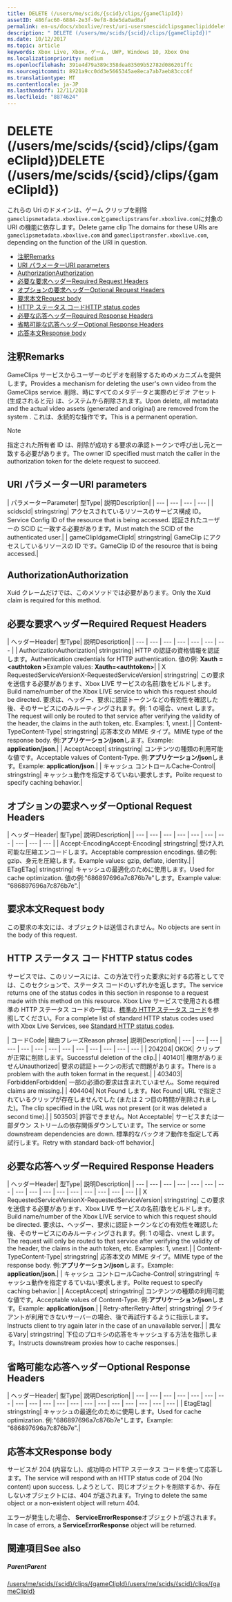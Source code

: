 ```yaml
---
title: DELETE (/users/me/scids/{scid}/clips/{gameClipId})
assetID: 486fac60-6884-2e3f-9ef8-8de5da0ad8af
permalink: en-us/docs/xboxlive/rest/uri-usersmescidclipsgameclipiddelete.html
description: " DELETE (/users/me/scids/{scid}/clips/{gameClipId})"
ms.date: 10/12/2017
ms.topic: article
keywords: Xbox Live, Xbox, ゲーム, UWP, Windows 10, Xbox One
ms.localizationpriority: medium
ms.openlocfilehash: 391e4d79a389c358dea83509b52782d086201ffc
ms.sourcegitcommit: 8921a9cc0dd3e5665345ae8eca7ab7aeb83ccc6f
ms.translationtype: MT
ms.contentlocale: ja-JP
ms.lasthandoff: 12/11/2018
ms.locfileid: "8874624"
---
```

# <a name="delete-usersmescidsscidclipsgameclipid"></a><span data-ttu-id="94dc9-104">DELETE (/users/me/scids/{scid}/clips/{gameClipId})</span><span class="sxs-lookup"><span data-stu-id="94dc9-104">DELETE (/users/me/scids/{scid}/clips/{gameClipId})</span></span>
<span data-ttu-id="94dc9-105">これらの Uri のドメインは、ゲーム クリップを削除`gameclipsmetadata.xboxlive.com`と`gameclipstransfer.xboxlive.com`に対象の URI の機能に依存します。</span><span class="sxs-lookup"><span data-stu-id="94dc9-105">Delete game clip The domains for these URIs are `gameclipsmetadata.xboxlive.com` and `gameclipstransfer.xboxlive.com`, depending on the function of the URI in question.</span></span>
 
  * [<span data-ttu-id="94dc9-106">注釈</span><span class="sxs-lookup"><span data-stu-id="94dc9-106">Remarks</span></span>](#ID4EX)
  * [<span data-ttu-id="94dc9-107">URI パラメーター</span><span class="sxs-lookup"><span data-stu-id="94dc9-107">URI parameters</span></span>](#ID4ECB)
  * [<span data-ttu-id="94dc9-108">Authorization</span><span class="sxs-lookup"><span data-stu-id="94dc9-108">Authorization</span></span>](#ID4ENB)
  * [<span data-ttu-id="94dc9-109">必要な要求ヘッダー</span><span class="sxs-lookup"><span data-stu-id="94dc9-109">Required Request Headers</span></span>](#ID4EYB)
  * [<span data-ttu-id="94dc9-110">オプションの要求ヘッダー</span><span class="sxs-lookup"><span data-stu-id="94dc9-110">Optional Request Headers</span></span>](#ID4EEE)
  * [<span data-ttu-id="94dc9-111">要求本文</span><span class="sxs-lookup"><span data-stu-id="94dc9-111">Request body</span></span>](#ID4ENF)
  * [<span data-ttu-id="94dc9-112">HTTP ステータス コード</span><span class="sxs-lookup"><span data-stu-id="94dc9-112">HTTP status codes</span></span>](#ID4EYF)
  * [<span data-ttu-id="94dc9-113">必要な応答ヘッダー</span><span class="sxs-lookup"><span data-stu-id="94dc9-113">Required Response Headers</span></span>](#ID4EIAAC)
  * [<span data-ttu-id="94dc9-114">省略可能な応答ヘッダー</span><span class="sxs-lookup"><span data-stu-id="94dc9-114">Optional Response Headers</span></span>](#ID4E2CAC)
  * [<span data-ttu-id="94dc9-115">応答本文</span><span class="sxs-lookup"><span data-stu-id="94dc9-115">Response body</span></span>](#ID4E2DAC)
 
<a id="ID4EX"></a>

 
## <a name="remarks"></a><span data-ttu-id="94dc9-116">注釈</span><span class="sxs-lookup"><span data-stu-id="94dc9-116">Remarks</span></span>
 
<span data-ttu-id="94dc9-117">GameClips サービスからユーザーのビデオを削除するためのメカニズムを提供します。</span><span class="sxs-lookup"><span data-stu-id="94dc9-117">Provides a mechanism for deleting the user's own video from the GameClips service.</span></span> <span data-ttu-id="94dc9-118">削除、時にすべてのメタデータと実際のビデオ アセット (生成されると元) は、システムから削除されます。</span><span class="sxs-lookup"><span data-stu-id="94dc9-118">Upon delete, all metadata and the actual video assets (generated and original) are removed from the system .</span></span> <span data-ttu-id="94dc9-119">これは、永続的な操作です。</span><span class="sxs-lookup"><span data-stu-id="94dc9-119">This is a permanent operation.</span></span> 

> [!NOTE] 
> <span data-ttu-id="94dc9-120">指定された所有者 ID は、削除が成功する要求の承認トークンで呼び出し元と一致する必要があります。</span><span class="sxs-lookup"><span data-stu-id="94dc9-120">The owner ID specified must match the caller in the authorization token for the delete request to succeed.</span></span> 


  
<a id="ID4ECB"></a>

 
## <a name="uri-parameters"></a><span data-ttu-id="94dc9-121">URI パラメーター</span><span class="sxs-lookup"><span data-stu-id="94dc9-121">URI parameters</span></span>
 
| <span data-ttu-id="94dc9-122">パラメーター</span><span class="sxs-lookup"><span data-stu-id="94dc9-122">Parameter</span></span>| <span data-ttu-id="94dc9-123">型</span><span class="sxs-lookup"><span data-stu-id="94dc9-123">Type</span></span>| <span data-ttu-id="94dc9-124">説明</span><span class="sxs-lookup"><span data-stu-id="94dc9-124">Description</span></span>| 
| --- | --- | --- | --- | 
| <span data-ttu-id="94dc9-125">scid</span><span class="sxs-lookup"><span data-stu-id="94dc9-125">scid</span></span>| <span data-ttu-id="94dc9-126">string</span><span class="sxs-lookup"><span data-stu-id="94dc9-126">string</span></span>| <span data-ttu-id="94dc9-127">アクセスされているリソースのサービス構成 ID。</span><span class="sxs-lookup"><span data-stu-id="94dc9-127">Service Config ID of the resource that is being accessed.</span></span> <span data-ttu-id="94dc9-128">認証されたユーザーの SCID に一致する必要があります。</span><span class="sxs-lookup"><span data-stu-id="94dc9-128">Must match the SCID of the authenticated user.</span></span>| 
| <span data-ttu-id="94dc9-129">gameClipId</span><span class="sxs-lookup"><span data-stu-id="94dc9-129">gameClipId</span></span>| <span data-ttu-id="94dc9-130">string</span><span class="sxs-lookup"><span data-stu-id="94dc9-130">string</span></span>| <span data-ttu-id="94dc9-131">GameClip にアクセスしているリソースの ID です。</span><span class="sxs-lookup"><span data-stu-id="94dc9-131">GameClip ID of the resource that is being accessed.</span></span>| 
  
<a id="ID4ENB"></a>

 
## <a name="authorization"></a><span data-ttu-id="94dc9-132">Authorization</span><span class="sxs-lookup"><span data-stu-id="94dc9-132">Authorization</span></span>
 
<span data-ttu-id="94dc9-133">Xuid クレームだけでは、このメソッドでは必要があります。</span><span class="sxs-lookup"><span data-stu-id="94dc9-133">Only the Xuid claim is required for this method.</span></span>
  
<a id="ID4EYB"></a>

 
## <a name="required-request-headers"></a><span data-ttu-id="94dc9-134">必要な要求ヘッダー</span><span class="sxs-lookup"><span data-stu-id="94dc9-134">Required Request Headers</span></span>
 
| <span data-ttu-id="94dc9-135">ヘッダー</span><span class="sxs-lookup"><span data-stu-id="94dc9-135">Header</span></span>| <span data-ttu-id="94dc9-136">型</span><span class="sxs-lookup"><span data-stu-id="94dc9-136">Type</span></span>| <span data-ttu-id="94dc9-137">説明</span><span class="sxs-lookup"><span data-stu-id="94dc9-137">Description</span></span>| 
| --- | --- | --- | --- | --- | --- | --- | 
| <span data-ttu-id="94dc9-138">Authorization</span><span class="sxs-lookup"><span data-stu-id="94dc9-138">Authorization</span></span>| <span data-ttu-id="94dc9-139">string</span><span class="sxs-lookup"><span data-stu-id="94dc9-139">string</span></span>| <span data-ttu-id="94dc9-140">HTTP の認証の資格情報を認証します。</span><span class="sxs-lookup"><span data-stu-id="94dc9-140">Authentication credentials for HTTP authentication.</span></span> <span data-ttu-id="94dc9-141">値の例: <b>Xauth =&lt;authtoken ></b></span><span class="sxs-lookup"><span data-stu-id="94dc9-141">Example values: <b>Xauth=&lt;authtoken></b></span></span>| 
| <span data-ttu-id="94dc9-142">X RequestedServiceVersion</span><span class="sxs-lookup"><span data-stu-id="94dc9-142">X-RequestedServiceVersion</span></span>| <span data-ttu-id="94dc9-143">string</span><span class="sxs-lookup"><span data-stu-id="94dc9-143">string</span></span>| <span data-ttu-id="94dc9-144">この要求を送信する必要があります、Xbox LIVE サービスの名前/数をビルドします。</span><span class="sxs-lookup"><span data-stu-id="94dc9-144">Build name/number of the Xbox LIVE service to which this request should be directed.</span></span> <span data-ttu-id="94dc9-145">要求は、ヘッダー、要求に認証トークンなどの有効性を確認した後、そのサービスにのみルーティングされます。例: 1 の場合、vnext します。</span><span class="sxs-lookup"><span data-stu-id="94dc9-145">The request will only be routed to that service after verifying the validity of the header, the claims in the auth token, etc. Examples: 1, vnext.</span></span>| 
| <span data-ttu-id="94dc9-146">Content-Type</span><span class="sxs-lookup"><span data-stu-id="94dc9-146">Content-Type</span></span>| <span data-ttu-id="94dc9-147">string</span><span class="sxs-lookup"><span data-stu-id="94dc9-147">string</span></span>| <span data-ttu-id="94dc9-148">応答本文の MIME タイプ。</span><span class="sxs-lookup"><span data-stu-id="94dc9-148">MIME type of the response body.</span></span> <span data-ttu-id="94dc9-149">例:<b>アプリケーション/json</b>します。</span><span class="sxs-lookup"><span data-stu-id="94dc9-149">Example: <b>application/json</b>.</span></span>| 
| <span data-ttu-id="94dc9-150">Accept</span><span class="sxs-lookup"><span data-stu-id="94dc9-150">Accept</span></span>| <span data-ttu-id="94dc9-151">string</span><span class="sxs-lookup"><span data-stu-id="94dc9-151">string</span></span>| <span data-ttu-id="94dc9-152">コンテンツの種類の利用可能な値です。</span><span class="sxs-lookup"><span data-stu-id="94dc9-152">Acceptable values of Content-Type.</span></span> <span data-ttu-id="94dc9-153">例:<b>アプリケーション/json</b>します。</span><span class="sxs-lookup"><span data-stu-id="94dc9-153">Example: <b>application/json</b>.</span></span>| 
| <span data-ttu-id="94dc9-154">キャッシュ コントロール</span><span class="sxs-lookup"><span data-stu-id="94dc9-154">Cache-Control</span></span>| <span data-ttu-id="94dc9-155">string</span><span class="sxs-lookup"><span data-stu-id="94dc9-155">string</span></span>| <span data-ttu-id="94dc9-156">キャッシュ動作を指定するていねい要求します。</span><span class="sxs-lookup"><span data-stu-id="94dc9-156">Polite request to specify caching behavior.</span></span>| 
  
<a id="ID4EEE"></a>

 
## <a name="optional-request-headers"></a><span data-ttu-id="94dc9-157">オプションの要求ヘッダー</span><span class="sxs-lookup"><span data-stu-id="94dc9-157">Optional Request Headers</span></span>
 
| <span data-ttu-id="94dc9-158">ヘッダー</span><span class="sxs-lookup"><span data-stu-id="94dc9-158">Header</span></span>| <span data-ttu-id="94dc9-159">型</span><span class="sxs-lookup"><span data-stu-id="94dc9-159">Type</span></span>| <span data-ttu-id="94dc9-160">説明</span><span class="sxs-lookup"><span data-stu-id="94dc9-160">Description</span></span>| 
| --- | --- | --- | --- | --- | --- | --- | --- | --- | --- | 
| <span data-ttu-id="94dc9-161">Accept-Encoding</span><span class="sxs-lookup"><span data-stu-id="94dc9-161">Accept-Encoding</span></span>| <span data-ttu-id="94dc9-162">string</span><span class="sxs-lookup"><span data-stu-id="94dc9-162">string</span></span>| <span data-ttu-id="94dc9-163">受け入れ可能な圧縮エンコードします。</span><span class="sxs-lookup"><span data-stu-id="94dc9-163">Acceptable compression encodings.</span></span> <span data-ttu-id="94dc9-164">値の例: gzip、身元を圧縮します。</span><span class="sxs-lookup"><span data-stu-id="94dc9-164">Example values: gzip, deflate, identity.</span></span>| 
| <span data-ttu-id="94dc9-165">ETag</span><span class="sxs-lookup"><span data-stu-id="94dc9-165">ETag</span></span>| <span data-ttu-id="94dc9-166">string</span><span class="sxs-lookup"><span data-stu-id="94dc9-166">string</span></span>| <span data-ttu-id="94dc9-167">キャッシュの最適化のために使用します。</span><span class="sxs-lookup"><span data-stu-id="94dc9-167">Used for cache optimization.</span></span> <span data-ttu-id="94dc9-168">値の例:"686897696a7c876b7e"します。</span><span class="sxs-lookup"><span data-stu-id="94dc9-168">Example value: "686897696a7c876b7e".</span></span>| 
  
<a id="ID4ENF"></a>

 
## <a name="request-body"></a><span data-ttu-id="94dc9-169">要求本文</span><span class="sxs-lookup"><span data-stu-id="94dc9-169">Request body</span></span>
 
<span data-ttu-id="94dc9-170">この要求の本文には、オブジェクトは送信されません。</span><span class="sxs-lookup"><span data-stu-id="94dc9-170">No objects are sent in the body of this request.</span></span>
  
<a id="ID4EYF"></a>

 
## <a name="http-status-codes"></a><span data-ttu-id="94dc9-171">HTTP ステータス コード</span><span class="sxs-lookup"><span data-stu-id="94dc9-171">HTTP status codes</span></span>
 
<span data-ttu-id="94dc9-172">サービスでは、このリソースには、この方法で行った要求に対する応答としてでは、このセクションで、ステータス コードのいずれかを返します。</span><span class="sxs-lookup"><span data-stu-id="94dc9-172">The service returns one of the status codes in this section in response to a request made with this method on this resource.</span></span> <span data-ttu-id="94dc9-173">Xbox Live サービスで使用される標準の HTTP ステータス コードの一覧は、[標準の HTTP ステータス コード](../../additional/httpstatuscodes.md)を参照してください。</span><span class="sxs-lookup"><span data-stu-id="94dc9-173">For a complete list of standard HTTP status codes used with Xbox Live Services, see [Standard HTTP status codes](../../additional/httpstatuscodes.md).</span></span>
 
| <span data-ttu-id="94dc9-174">コード</span><span class="sxs-lookup"><span data-stu-id="94dc9-174">Code</span></span>| <span data-ttu-id="94dc9-175">理由フレーズ</span><span class="sxs-lookup"><span data-stu-id="94dc9-175">Reason phrase</span></span>| <span data-ttu-id="94dc9-176">説明</span><span class="sxs-lookup"><span data-stu-id="94dc9-176">Description</span></span>| 
| --- | --- | --- | --- | --- | --- | --- | --- | --- | --- | --- | --- | --- | 
| <span data-ttu-id="94dc9-177">204</span><span class="sxs-lookup"><span data-stu-id="94dc9-177">204</span></span>| <span data-ttu-id="94dc9-178">OK</span><span class="sxs-lookup"><span data-stu-id="94dc9-178">OK</span></span>| <span data-ttu-id="94dc9-179">クリップが正常に削除します。</span><span class="sxs-lookup"><span data-stu-id="94dc9-179">Successful deletion of the clip.</span></span>| 
| <span data-ttu-id="94dc9-180">401</span><span class="sxs-lookup"><span data-stu-id="94dc9-180">401</span></span>| <span data-ttu-id="94dc9-181">権限がありません</span><span class="sxs-lookup"><span data-stu-id="94dc9-181">Unauthorized</span></span>| <span data-ttu-id="94dc9-182">要求の認証トークンの形式で問題があります。</span><span class="sxs-lookup"><span data-stu-id="94dc9-182">There is a problem with the auth token format in the request.</span></span>| 
| <span data-ttu-id="94dc9-183">403</span><span class="sxs-lookup"><span data-stu-id="94dc9-183">403</span></span>| <span data-ttu-id="94dc9-184">Forbidden</span><span class="sxs-lookup"><span data-stu-id="94dc9-184">Forbidden</span></span>| <span data-ttu-id="94dc9-185">一部の必須の要求は含まれていません。</span><span class="sxs-lookup"><span data-stu-id="94dc9-185">Some required claims are missing.</span></span>| 
| <span data-ttu-id="94dc9-186">404</span><span class="sxs-lookup"><span data-stu-id="94dc9-186">404</span></span>| <span data-ttu-id="94dc9-187">Not Found します。</span><span class="sxs-lookup"><span data-stu-id="94dc9-187">Not Found</span></span>| <span data-ttu-id="94dc9-188">URL で指定されているクリップが存在しませんでした (または 2 つ目の時間が削除されました)。</span><span class="sxs-lookup"><span data-stu-id="94dc9-188">The clip specified in the URL was not present (or it was deleted a second time).</span></span>| 
| <span data-ttu-id="94dc9-189">503</span><span class="sxs-lookup"><span data-stu-id="94dc9-189">503</span></span>| <span data-ttu-id="94dc9-190">許容できません。</span><span class="sxs-lookup"><span data-stu-id="94dc9-190">Not Acceptable</span></span>| <span data-ttu-id="94dc9-191">サービスまたは一部ダウン ストリームの依存関係ダウンしています。</span><span class="sxs-lookup"><span data-stu-id="94dc9-191">The service or some downstream dependencies are down.</span></span> <span data-ttu-id="94dc9-192">標準的なバックオフ動作を指定して再試行します。</span><span class="sxs-lookup"><span data-stu-id="94dc9-192">Retry with standard back-off behavior.</span></span>| 
  
<a id="ID4EIAAC"></a>

 
## <a name="required-response-headers"></a><span data-ttu-id="94dc9-193">必要な応答ヘッダー</span><span class="sxs-lookup"><span data-stu-id="94dc9-193">Required Response Headers</span></span>
 
| <span data-ttu-id="94dc9-194">ヘッダー</span><span class="sxs-lookup"><span data-stu-id="94dc9-194">Header</span></span>| <span data-ttu-id="94dc9-195">型</span><span class="sxs-lookup"><span data-stu-id="94dc9-195">Type</span></span>| <span data-ttu-id="94dc9-196">説明</span><span class="sxs-lookup"><span data-stu-id="94dc9-196">Description</span></span>| 
| --- | --- | --- | --- | --- | --- | --- | --- | --- | --- | --- | --- | --- | --- | --- | --- | 
| <span data-ttu-id="94dc9-197">X RequestedServiceVersion</span><span class="sxs-lookup"><span data-stu-id="94dc9-197">X-RequestedServiceVersion</span></span>| <span data-ttu-id="94dc9-198">string</span><span class="sxs-lookup"><span data-stu-id="94dc9-198">string</span></span>| <span data-ttu-id="94dc9-199">この要求を送信する必要があります、Xbox LIVE サービスの名前/数をビルドします。</span><span class="sxs-lookup"><span data-stu-id="94dc9-199">Build name/number of the Xbox LIVE service to which this request should be directed.</span></span> <span data-ttu-id="94dc9-200">要求は、ヘッダー、要求に認証トークンなどの有効性を確認した後、そのサービスにのみルーティングされます。例: 1 の場合、vnext します。</span><span class="sxs-lookup"><span data-stu-id="94dc9-200">The request will only be routed to that service after verifying the validity of the header, the claims in the auth token, etc. Examples: 1, vnext.</span></span>| 
| <span data-ttu-id="94dc9-201">Content-Type</span><span class="sxs-lookup"><span data-stu-id="94dc9-201">Content-Type</span></span>| <span data-ttu-id="94dc9-202">string</span><span class="sxs-lookup"><span data-stu-id="94dc9-202">string</span></span>| <span data-ttu-id="94dc9-203">応答本文の MIME タイプ。</span><span class="sxs-lookup"><span data-stu-id="94dc9-203">MIME type of the response body.</span></span> <span data-ttu-id="94dc9-204">例:<b>アプリケーション/json</b>します。</span><span class="sxs-lookup"><span data-stu-id="94dc9-204">Example: <b>application/json</b>.</span></span>| 
| <span data-ttu-id="94dc9-205">キャッシュ コントロール</span><span class="sxs-lookup"><span data-stu-id="94dc9-205">Cache-Control</span></span>| <span data-ttu-id="94dc9-206">string</span><span class="sxs-lookup"><span data-stu-id="94dc9-206">string</span></span>| <span data-ttu-id="94dc9-207">キャッシュ動作を指定するていねい要求します。</span><span class="sxs-lookup"><span data-stu-id="94dc9-207">Polite request to specify caching behavior.</span></span>| 
| <span data-ttu-id="94dc9-208">Accept</span><span class="sxs-lookup"><span data-stu-id="94dc9-208">Accept</span></span>| <span data-ttu-id="94dc9-209">string</span><span class="sxs-lookup"><span data-stu-id="94dc9-209">string</span></span>| <span data-ttu-id="94dc9-210">コンテンツの種類の利用可能な値です。</span><span class="sxs-lookup"><span data-stu-id="94dc9-210">Acceptable values of Content-Type.</span></span> <span data-ttu-id="94dc9-211">例:<b>アプリケーション/json</b>します。</span><span class="sxs-lookup"><span data-stu-id="94dc9-211">Example: <b>application/json</b>.</span></span>| 
| <span data-ttu-id="94dc9-212">Retry-after</span><span class="sxs-lookup"><span data-stu-id="94dc9-212">Retry-After</span></span>| <span data-ttu-id="94dc9-213">string</span><span class="sxs-lookup"><span data-stu-id="94dc9-213">string</span></span>| <span data-ttu-id="94dc9-214">クライアントが利用できないサーバーの場合、後で再試行するように指示します。</span><span class="sxs-lookup"><span data-stu-id="94dc9-214">Instructs client to try again later in the case of an unavailable server.</span></span>| 
| <span data-ttu-id="94dc9-215">異なる</span><span class="sxs-lookup"><span data-stu-id="94dc9-215">Vary</span></span>| <span data-ttu-id="94dc9-216">string</span><span class="sxs-lookup"><span data-stu-id="94dc9-216">string</span></span>| <span data-ttu-id="94dc9-217">下位のプロキシの応答をキャッシュする方法を指示します。</span><span class="sxs-lookup"><span data-stu-id="94dc9-217">Instructs downstream proxies how to cache responses.</span></span>| 
  
<a id="ID4E2CAC"></a>

 
## <a name="optional-response-headers"></a><span data-ttu-id="94dc9-218">省略可能な応答ヘッダー</span><span class="sxs-lookup"><span data-stu-id="94dc9-218">Optional Response Headers</span></span>
 
| <span data-ttu-id="94dc9-219">ヘッダー</span><span class="sxs-lookup"><span data-stu-id="94dc9-219">Header</span></span>| <span data-ttu-id="94dc9-220">型</span><span class="sxs-lookup"><span data-stu-id="94dc9-220">Type</span></span>| <span data-ttu-id="94dc9-221">説明</span><span class="sxs-lookup"><span data-stu-id="94dc9-221">Description</span></span>| 
| --- | --- | --- | --- | --- | --- | --- | --- | --- | --- | --- | --- | --- | --- | --- | --- | --- | --- | --- | 
| <span data-ttu-id="94dc9-222">Etag</span><span class="sxs-lookup"><span data-stu-id="94dc9-222">Etag</span></span>| <span data-ttu-id="94dc9-223">string</span><span class="sxs-lookup"><span data-stu-id="94dc9-223">string</span></span>| <span data-ttu-id="94dc9-224">キャッシュの最適化のために使用します。</span><span class="sxs-lookup"><span data-stu-id="94dc9-224">Used for cache optimization.</span></span> <span data-ttu-id="94dc9-225">例:"686897696a7c876b7e"します。</span><span class="sxs-lookup"><span data-stu-id="94dc9-225">Example: "686897696a7c876b7e".</span></span>| 
  
<a id="ID4E2DAC"></a>

 
## <a name="response-body"></a><span data-ttu-id="94dc9-226">応答本文</span><span class="sxs-lookup"><span data-stu-id="94dc9-226">Response body</span></span>
 
<span data-ttu-id="94dc9-227">サービスが 204 (内容なし)、成功時の HTTP ステータス コードを使って応答します。</span><span class="sxs-lookup"><span data-stu-id="94dc9-227">The service will respond with an HTTP status code of 204 (No content) upon success.</span></span> <span data-ttu-id="94dc9-228">しようとして、同じオブジェクトを削除するか、存在しないオブジェクトには、404 が返されます。</span><span class="sxs-lookup"><span data-stu-id="94dc9-228">Trying to delete the same object or a non-existent object will return 404.</span></span>
 
<span data-ttu-id="94dc9-229">エラーが発生した場合、 **ServiceErrorResponse**オブジェクトが返されます。</span><span class="sxs-lookup"><span data-stu-id="94dc9-229">In case of errors, a **ServiceErrorResponse** object will be returned.</span></span>
  
<a id="ID4EJEAC"></a>

 
## <a name="see-also"></a><span data-ttu-id="94dc9-230">関連項目</span><span class="sxs-lookup"><span data-stu-id="94dc9-230">See also</span></span>
 
<a id="ID4ELEAC"></a>

 
##### <a name="parent"></a><span data-ttu-id="94dc9-231">Parent</span><span class="sxs-lookup"><span data-stu-id="94dc9-231">Parent</span></span> 

[<span data-ttu-id="94dc9-232">/users/me/scids/{scid}/clips/{gameClipId}</span><span class="sxs-lookup"><span data-stu-id="94dc9-232">/users/me/scids/{scid}/clips/{gameClipId}</span></span>](uri-usersmescidclipsgameclipid.md)

   